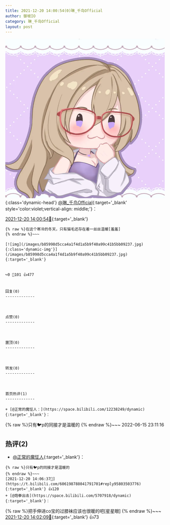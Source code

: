 ```yaml
---
title: 2021-12-20 14:00:54(0)琳_千鸟Official
author: 御坂IO
category: 琳_千鸟Official
layout: post
---
```


![img](/images/c0a88f85ebd0d056f37b114e0748e69556c8b488.jpg){:class='dynamic-head'}
[@琳_千鸟Official](https://space.bilibili.com/1620923329/dynamic){:target='_blank' style='color:violet;vertical-align: middle;'}：

[2021-12-20 14:00:54🔗](https://t.bilibili.com/606198788041791701){:target='_blank'}

~~~
{% raw %}在这个寒冷的冬天，只有猫毛还存在着一丝丝温暖[羞羞]
{% endraw %}~~~

[![img](/images/b85998d5cca4a1f4d1a5b9f40a99c41b5bb09237.jpg){:class='dynamic-img'}](/images/b85998d5cca4a1f4d1a5b9f40a99c41b5bb09237.jpg){:target='_blank'}


↪️0 💬101 👍477


回复(0)
-------------



点赞(0)
-------------



置顶(0)
-------------



转发(0)
-------------



首页热评(1)
-------------

+ [@正常的魔怔人：](https://space.bilibili.com/12238249/dynamic){:target='_blank'}：
~~~
{% raw %}只有🐦p的同接才是温暖的
{% endraw %}~~~
2022-06-15 23:11:16


热评(2)
-------------

+ [@正常的魔怔人](https://space.bilibili.com/12238249/dynamic){:target='_blank'}：
~~~
{% raw %}只有🐦p的同接才是温暖的
{% endraw %}~~~
[2021-12-20 14:06:37🔗](https://t.bilibili.com/606198788041791701#reply95803503776){:target='_blank'} 👍120
+ [@炮拳出击](https://space.bilibili.com/5707918/dynamic){:target='_blank'}：
~~~
{% raw %}把手伸进co宝的过膝袜应该也很暖的吧[星星眼]
{% endraw %}~~~
[2021-12-20 14:02:09🔗](https://t.bilibili.com/606198788041791701#reply95803196544){:target='_blank'} 👍73


